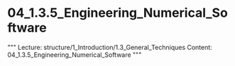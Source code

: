 # 04_1.3.5_Engineering_Numerical_Software

"""
Lecture: structure/1_Introduction/1.3_General_Techniques
Content: 04_1.3.5_Engineering_Numerical_Software
"""


